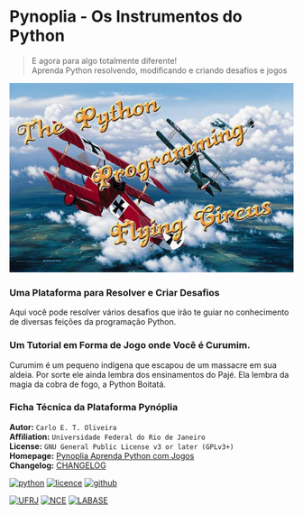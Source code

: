 <!---
Open Source program Pynoplia - Copyright © 2024  Carlo Oliveira** <carlo@nce.ufrj.br>,
PDX-License-Identifier:** `GNU General Public License v3.0 or later <http://is.gd/3Udt>`_.
-->
# Pynoplia - Os Instrumentos do Python
> E agora para algo totalmente diferente! <br>
> Aprenda Python resolvendo, modificando e criando desafios e jogos

![Python Programming Flying Circus](_media/PPFC.jpg)

### Uma Plataforma para Resolver e Criar Desafios
Aqui você pode resolver vários desafios que irão te guiar
no conhecimento de diversas feições da programação Python.

### Um Tutorial em Forma de Jogo onde Você é Curumim.
Curumim é um pequeno indígena que escapou de um massacre
em sua aldeia. Por sorte ele ainda lembra dos ensinamentos
do Pajé. Ela lembra da magia da cobra de fogo, a Python Boitatá.

### Ficha Técnica da Plataforma Pynóplia

**Autor:** `Carlo E. T. Oliveira` </br>
**Affiliation:** `Universidade Federal do Rio de Janeiro` </br>
**License:** `GNU General Public License v3 or later (GPLv3+)`</br>
**Homepage:** [Pynoplia Aprenda Python com Jogos]</br>
**Changelog:** [CHANGELOG](CHANGELOG.md)</br>

[![python](https://img.shields.io/github/languages/top/kwarwp/kwarwp)](https://www.python.org/downloads/release/python-383/)
[![licence](https://img.shields.io/github/license/labase/supyplay)](https://raw.githubusercontent.com/labase/supyplay/main/LICENSE)
[![github](https://img.shields.io/badge/release-24.03-blue)](https://github.com/SuPyPerson/SuPyPerson.github.io/releases)

[![UFRJ](https://labase.github.io/image/ufrj-logo-8.png)](https://ufrj.br/)
[![NCE](https://labase.github.io/image/nce-logo-8.png)](http://www.nce.ufrj.br/)
[![LABASE](https://labase.github.io/image/labase-logo-8.png)](http://labase.selfip.org/)

[Pynoplia Aprenda Python com Jogos]: http://activufrj.nce.ufrj.br/wiki/labase/Pynoplia_-_Aprenda_Python_com_Jogos